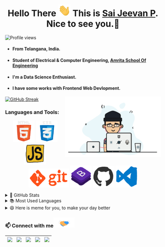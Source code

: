 <h1 align="center">Hello There <img src="https://raw.githubusercontent.com/SaiJeevanPuchakayala/SaiJeevanPuchakayala/main/Assets/hi.gif" width="40px"/> This is <a href="https://saijeevanpuchakayala.github.io" target="_blank">Sai Jeevan P</a>. Nice to see you.🤗</h1>

 ![Profile views](https://gpvc.arturio.dev/SaiJeevanPuchakayala?v=3)

- #### From Telangana, India.
- #### Student of Electrical & Computer Engineering, <a href="https://www.amrita.edu/" target="_blank">Amrita School Of Engineering</a>
- #### I'm a Data Science Enthusiast.
- #### I have some works with Frontend Web Devlopment.<br> 
<p>
 <img align="right" src="https://raw.githubusercontent.com/SaiJeevanPuchakayala/SaiJeevanPuchakayala/main/Assets/programmer.gif" width="310px alt="programmergif">
</p>

[![GitHub Streak](https://github-readme-streak-stats.herokuapp.com/?user=SaiJeevanPuchakayala&theme=tokyonight_duo)](https://github.com/DenverCoder1/github-readme-streak-stats)

 ### Languages and Tools:
 
<p align="center">
  <img src="https://raw.githubusercontent.com/SaiJeevanPuchakayala/SaiJeevanPuchakayala/main/Assets/html.gif" width="70">
  <img src="https://raw.githubusercontent.com/SaiJeevanPuchakayala/SaiJeevanPuchakayala/main/Assets/css.gif" width="70">
  <img src="https://raw.githubusercontent.com/SaiJeevanPuchakayala/SaiJeevanPuchakayala/main/Assets/js.webp" width="70">
 <img src="https://raw.githubusercontent.com/SaiJeevanPuchakayala/SaiJeevanPuchakayala/main/Assets/git.gif" width="130">
  <img src="https://raw.githubusercontent.com/SaiJeevanPuchakayala/SaiJeevanPuchakayala/main/Assets/bootstrap.gif" width="70">
  <img src="https://raw.githubusercontent.com/SaiJeevanPuchakayala/SaiJeevanPuchakayala/main/Assets/github.webp" width="70">
  <img src="https://raw.githubusercontent.com/SaiJeevanPuchakayala/SaiJeevanPuchakayala/main/Assets/vscode.webp" width="70">
</p>

<details>
  <summary>🌟 GitHub Stats</summary>
  <img align="left" alt="codeSTACKr's GitHub Stats" src="https://github-readme-stats.vercel.app/api?username=SaiJeevanPuchakayala&show_icons=true&theme=merko" />
</details>

<details>
  <summary>📚 Most Used Languages</summary>
  <img align="left" alt="codeSTACKr's GitHub Stats" src="https://github-readme-stats.vercel.app/api/top-langs/?username=SaiJeevanPuchakayala&layout=compact" />
</details>

<details>
  <summary>😄 Here is meme for you, to make your day better</summary>
   <a href="https://github.com/ShahriarShafin"><img src="https://raw.githubusercontent.com/SaiJeevanPuchakayala/SaiJeevanPuchakayala/main/Assets/meme.png" title="Meme" alt="Please refresh the page if the meme doesn't show up." height="350"></a>
</details>

 ### 📫 Connect with me<img src="https://raw.githubusercontent.com/SaiJeevanPuchakayala/SaiJeevanPuchakayala/main/Assets/handshake.gif" height="32px">
 
<a href="https://www.linkedin.com/in/sai-jeevan-puchakayala-46a545195/"><img src="https://cdn2.iconfinder.com/data/icons/social-media-2285/512/1_Linkedin_unofficial_colored_svg-128.png" width="40"></a>|<a href="https://twitter.com/sai_g1"><img src="https://cdn2.iconfinder.com/data/icons/social-media-2285/512/1_Twitter3_colored_svg-128.png" width="40"></a>|<a href="https://www.youtube.com/channel/UCro4P7EobOFudDFtSkNMVWg"><img src="https://cdn2.iconfinder.com/data/icons/social-media-2285/512/1_Youtube_colored_svg-128.png" width="40"></a>|<a href="https://www.facebook.com/profile.php?id=100010471068719"><img src="https://cdn1.iconfinder.com/data/icons/social-media-2285/512/Colored_Facebook3_svg-128.png" width="40"></a>|<a href="mailto:saijeevan2002@gmail.com"><img src="https://image.flaticon.com/icons/svg/281/281769.svg" width="40"></a>|
|--|--|--|--|--|
<br>
<br>

